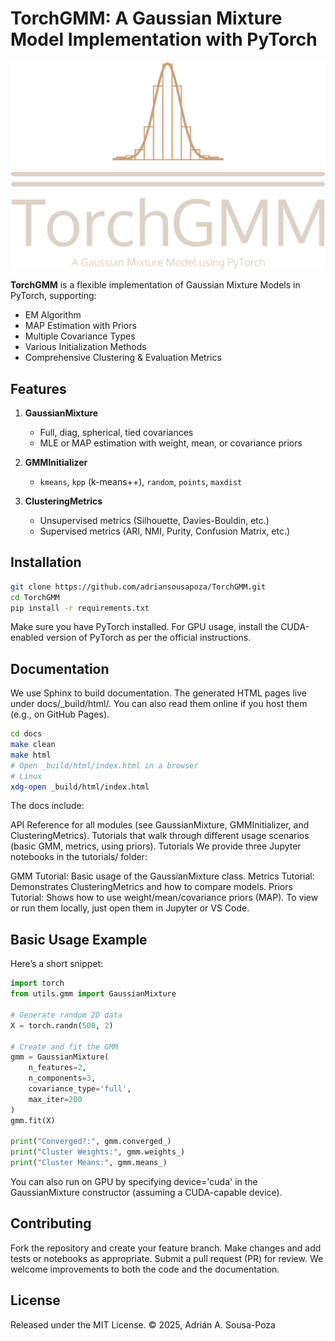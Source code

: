 # TorchGMM: A Gaussian Mixture Model Implementation with PyTorch

![TorchGMM logo](docs/_static/logo-no-background.png)

**TorchGMM** is a flexible implementation of Gaussian Mixture Models in PyTorch, supporting:

- EM Algorithm
- MAP Estimation with Priors
- Multiple Covariance Types
- Various Initialization Methods
- Comprehensive Clustering & Evaluation Metrics

## Features

1. **GaussianMixture**  
   - Full, diag, spherical, tied covariances  
   - MLE or MAP estimation with weight, mean, or covariance priors  

2. **GMMInitializer**  
   - `kmeans`, `kpp` (k-means++), `random`, `points`, `maxdist`  

3. **ClusteringMetrics**  
   - Unsupervised metrics (Silhouette, Davies-Bouldin, etc.)  
   - Supervised metrics (ARI, NMI, Purity, Confusion Matrix, etc.)  

## Installation

```bash
git clone https://github.com/adriansousapoza/TorchGMM.git
cd TorchGMM
pip install -r requirements.txt
```

Make sure you have PyTorch installed. For GPU usage, install the CUDA-enabled version of PyTorch as per the official instructions.

## Documentation
We use Sphinx to build documentation. The generated HTML pages live under docs/_build/html/. You can also read them online if you host them (e.g., on GitHub Pages).

```bash
cd docs
make clean
make html
# Open _build/html/index.html in a browser
# Linux
xdg-open _build/html/index.html 
```

The docs include:

API Reference for all modules (see GaussianMixture, GMMInitializer, and ClusteringMetrics).
Tutorials that walk through different usage scenarios (basic GMM, metrics, using priors).
Tutorials
We provide three Jupyter notebooks in the tutorials/ folder:

GMM Tutorial: Basic usage of the GaussianMixture class.
Metrics Tutorial: Demonstrates ClusteringMetrics and how to compare models.
Priors Tutorial: Shows how to use weight/mean/covariance priors (MAP).
To view or run them locally, just open them in Jupyter or VS Code.

## Basic Usage Example
Here’s a short snippet:

```python
import torch
from utils.gmm import GaussianMixture

# Generate random 2D data
X = torch.randn(500, 2)

# Create and fit the GMM
gmm = GaussianMixture(
    n_features=2,
    n_components=3,
    covariance_type='full',
    max_iter=200
)
gmm.fit(X)

print("Converged?:", gmm.converged_)
print("Cluster Weights:", gmm.weights_)
print("Cluster Means:", gmm.means_)
```

You can also run on GPU by specifying device='cuda' in the GaussianMixture constructor (assuming a CUDA-capable device).

## Contributing
Fork the repository and create your feature branch.
Make changes and add tests or notebooks as appropriate.
Submit a pull request (PR) for review.
We welcome improvements to both the code and the documentation.

## License
Released under the MIT License.
© 2025, Adrián A. Sousa-Poza
